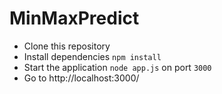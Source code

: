 # MinMaxPredict

- Clone this repository 
- Install dependencies `npm install`
- Start the application `node app.js` on port `3000`
- Go to http://localhost:3000/
